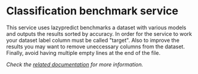 # Classification benchmark service

This service uses lazypredict benchmarks a dataset with various models and outputs the results sorted by accuracy.
In order for the service to work your dataset label column must be called "target".
Also to improve the results you may want to remove uneccessary columns from the dataset.
Finally, avoid having multiple empty lines at the end of the file.

_Check the [related documentation](https://docs.swiss-ai-center.ch/reference/services/classification-benchmark) for more information._
